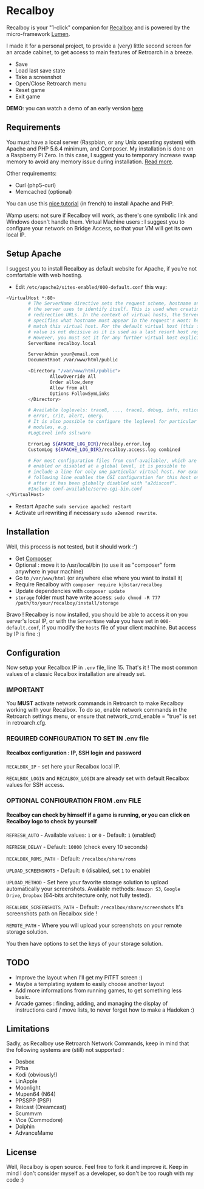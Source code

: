 # Recalboy

Recalboy is your "1-click" companion for [Recalbox](http://www.recalbox.com) and is powered by the micro-framework [Lumen](http://lumen.laravel.com).

I made it for a personal project, to provide a (very) little second screen for an arcade cabinet, to get access to main features of Retroarch in a breeze. 

* Save
* Load last save state
* Take a screenshot
* Open/Close Retroarch menu
* Reset game
* Exit game

**DEMO**: you can watch a demo of an early version [here](<https://youtu.be/k_k3ho4qGwg>)

## Requirements

You must have a local server (Raspbian, or any Unix operating system) with Apache and PHP 5.6.4 minimum, and Composer.
My installation is done on a Raspberry Pi Zero. In this case, I suggest you to temporary increase swap memory to avoid any memory issue during installation. [Read more](http://raspberrypi.stackexchange.com/questions/70/how-to-set-up-swap-space).

Other requirements:
* Curl (php5-curl)
* Memcached (optional)

You can use this [nice tutorial](https://raspbian-france.fr/installer-serveur-web-raspberry/) (in french) to install Apache and PHP.

Wamp users: not sure if Recalboy will work, as there's one symbolic link and Windows doesn't handle them.
Virtual Machine users : I suggest you to configure your network on Bridge Access, so that your VM will get its own local IP.

## Setup Apache

I suggest you to install Recalboy as default website for Apache, if you're not comfortable with web hosting.

* Edit `/etc/apache2/sites-enabled/000-default.conf` this way:

```bash
<VirtualHost *:80>
        # The ServerName directive sets the request scheme, hostname and port that
        # the server uses to identify itself. This is used when creating
        # redirection URLs. In the context of virtual hosts, the ServerName
        # specifies what hostname must appear in the request's Host: header to
        # match this virtual host. For the default virtual host (this file) this
        # value is not decisive as it is used as a last resort host regardless.
        # However, you must set it for any further virtual host explicitly.
        ServerName recalboy.local

        ServerAdmin your@email.com
        DocumentRoot /var/www/html/public

        <Directory "/var/www/html/public">
                AllowOverride All
                Order allow,deny
                Allow from all
                Options FollowSymLinks
        </Directory>

        # Available loglevels: trace8, ..., trace1, debug, info, notice, warn,
        # error, crit, alert, emerg.
        # It is also possible to configure the loglevel for particular
        # modules, e.g.
        #LogLevel info ssl:warn

        ErrorLog ${APACHE_LOG_DIR}/recalboy.error.log
        CustomLog ${APACHE_LOG_DIR}/recalboy.access.log combined

        # For most configuration files from conf-available/, which are
        # enabled or disabled at a global level, it is possible to
        # include a line for only one particular virtual host. For example the
        # following line enables the CGI configuration for this host only
        # after it has been globally disabled with "a2disconf".
        #Include conf-available/serve-cgi-bin.conf
</VirtualHost>
```
* Restart Apache `sudo service apache2 restart`
* Activate url rewriting if necessary `sudo a2enmod rewrite`.


## Installation

Well, this process is not tested, but it should work :')

* Get [Composer](https://getcomposer.org/download/)
* Optional : move it to /usr/local/bin (to use it as "composer" form anywhere in your machine)
* Go to `/var/www/html` (or anywhere else where you want to install it)
* Require Recalboy with `composer require kjbstar/recalboy`
* Update dependencies with `composer update`
* `storage` folder must have write access: `sudo chmod -R 777 /path/to/your/recalboy/install/storage`

Bravo ! Recalboy is now installed, you should be able to access it on you server's local IP, or with the `ServerName` value you have set in `000-default.conf`, if you modify the `hosts` file of your client machine. But access by IP is fine :)


## Configuration

Now setup your Recalbox IP in `.env` file, line 15.
That's it ! The most common values of a classic Recalbox installation are already set.

### IMPORTANT
You **MUST** activate network commands in Retroarch to make Recalboy working with your Recalbox.
To do so, enable network commands in the Retroarch settings menu, or ensure that network_cmd_enable = "true" is set in retroarch.cfg.

### REQUIRED CONFIGURATION TO SET IN .env file
#### Recalbox configuration : IP, SSH login and password
`RECALBOX_IP` - set here your Recalbox local IP.

`RECALBOX_LOGIN` and `RECALBOX_LOGIN` are already set with default Recalbox values for SSH access.

### OPTIONAL CONFIGURATION FROM .env FILE
#### Recalboy can check by himself if a game is running, or you can click on Recalboy logo to check by yourself
`REFRESH_AUTO` - Available values: `1` or `0` - Default: `1` (enabled)

`REFRESH_DELAY` - Default: `10000` (check every 10 seconds)

`RECALBOX_ROMS_PATH` - Default: `/recalbox/share/roms`

`UPLOAD_SCREENSHOTS` - Default: `0` (disabled, set `1` to enable)

`UPLOAD_METHOD` - Set here your favorite storage solution to upload automatically your screenshots. Available methods: `Amazon S3`, `Google Drive`, `Dropbox` (64-bits architecture only, not fully tested).

`RECALBOX_SCREENSHOTS_PATH` - Default: `/recalbox/share/screenshots` It's screenshots path on Recalbox side !

`REMOTE_PATH` - Where you will upload your screenshots on your remote storage solution.

You then have options to set the keys of your storage solution.


## TODO
* Improve the layout when I'll get my PiTFT screen :)
* Maybe a templating system to easily choose another layout
* Add more informations from running games, to get something less basic.
* Arcade games : finding, adding, and managing the display of instructions card / move lists, to never forget how to make a Hadoken :)

## Limitations
Sadly, as Recalboy use Retroarch Network Commands, keep in mind that the following systems are (still) not supported :
* Dosbox
* Pifba
* Kodi (obviously!)
* LinApple
* Moonlight
* Mupen64 (N64)
* PPSSPP (PSP)
* Reicast (Dreamcast)
* Scummvm
* Vice (Commodore)
* Dolphin
* AdvanceMame

## License
Well, Recalboy is open source. Feel free to fork it and improve it. Keep in mind I don't consider myself as a developer, so don't be too rough with my code :)

